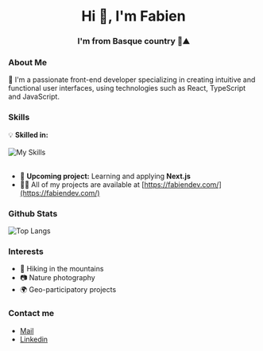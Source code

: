 <h1 align="center">Hi 👋, I'm Fabien</h1>
<h3 align="center">I'm from Basque country 🌳⛰️</h3>

### About Me

🎨 I'm a passionate front-end developer specializing in creating intuitive and functional user interfaces, using technologies such as React, TypeScript and JavaScript.

### Skills

💡 **Skilled in:** <br/>
<br/>
![My Skills](https://skillicons.dev/icons?i=react,js,ts,sass,tailwind,nodejs,git,github,figma&theme=dark)<br/>
<br/>
* 🚀 **Upcoming project:** Learning and applying **Next.js**
* 👨‍💻 All of my projects are available at [https://fabiendev.com/](https://fabiendev.com/)

### Github Stats

![Top Langs](https://github-readme-stats.vercel.app/api/top-langs/?username=fabiendevfront&layout=compact&theme=react&count_private=true&hide_border=true)

### Interests

* 🌄 Hiking in the mountains
* 📷 Nature photography
* 🌍 Geo-participatory projects

### Contact me

* [Mail](mailto:fabiendevfront@gmail.com)
* [Linkedin](https://www.linkedin.com/in/fabien-ducousso/)



